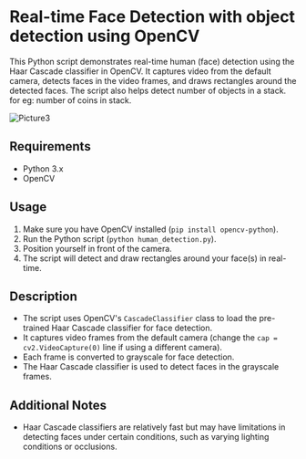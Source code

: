 # Real-time Face Detection with object detection using OpenCV

This Python script demonstrates real-time human (face) detection using the Haar Cascade classifier in OpenCV. It captures video from the default camera, detects faces in the video frames, and draws rectangles around the detected faces. The script also helps detect number of objects in a stack.
for eg: number of coins in stack.

![Picture3](https://github.com/VibhorX/objectdetect/assets/110552245/2040309c-dcdd-4968-b007-0e26d63ac59d)


## Requirements

- Python 3.x
- OpenCV

## Usage

1. Make sure you have OpenCV installed (`pip install opencv-python`).
2. Run the Python script (`python human_detection.py`).
3. Position yourself in front of the camera.
4. The script will detect and draw rectangles around your face(s) in real-time.

## Description

- The script uses OpenCV's `CascadeClassifier` class to load the pre-trained Haar Cascade classifier for face detection.
- It captures video frames from the default camera (change the `cap = cv2.VideoCapture(0)` line if using a different camera).
- Each frame is converted to grayscale for face detection.
- The Haar Cascade classifier is used to detect faces in the grayscale frames.


## Additional Notes

- Haar Cascade classifiers are relatively fast but may have limitations in detecting faces under certain conditions, such as varying lighting conditions or occlusions.


